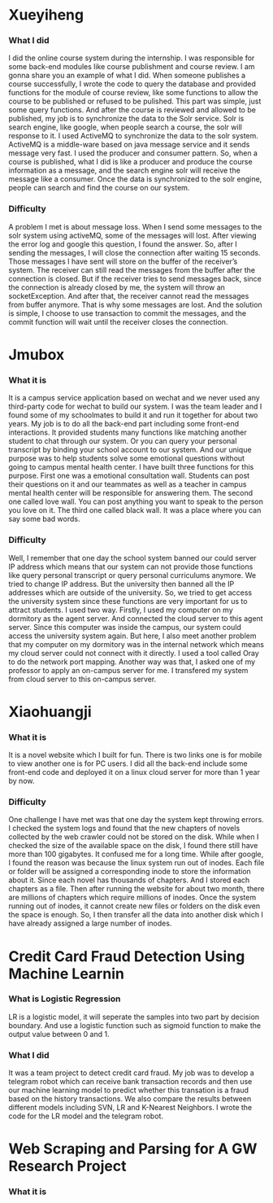 Xueyiheng  
===
### What I did
I did the online course system during the internship. I was responsible for some back-end modules like course publishment and
course review. I am gonna share you an example of what I did. When someone publishes a course successfully,
I wrote the code to query the database and provided functions for the module of course review, like some functions to allow the course
to be published or refused to be pulished. This part was simple, just some query functions. And after the course is reviewed and allowed
to be published, my job is to synchronize the data to the Solr service. Solr is search engine, like google, when people search a course, 
the solr will response to it. I used ActiveMQ to synchronize the data to the solr system. ActiveMQ is a middle-ware based on java message
service and it sends message very fast. I used the producer and consumer pattern. So, when a course is published, what I did is like 
a producer and produce the course information as a message, and the search engine solr will receive the message like a consumer. Once 
the data is synchronized to the solr engine, people can search and find the course on our system.   
### Difficulty
A problem I met is about message loss. When I send some messages to the solr system using activeMQ, some of the 
messages will lost. After viewing the error log and google this question, I found the answer. So, after I sending the messages, 
I will close the connection after waiting 15 seconds. Those messages I have sent will store on the buffer of the receiver’s system.
The receiver can still read the messages from the buffer after the connection is closed. But if the receiver tries to send messages 
back, since the connection is already closed by me, the system will throw an socketException. And after that, the receiver cannot read
the messages from buffer anymore. That is why some messages are lost. And the solution is simple, I choose to use transaction to commit
the messages, and the commit function will wait until the receiver closes the connection.  

Jmubox
===
### What it is  
It is a campus service application based on wechat and we never used any third-party code for wechat to build our system. I was the team leader and I found some of my schoolmates to build it and run it together for about two years. My job is to do all the back-end part including some front-end interactions. It provided students many functions like matching another student to chat through our system. Or you can query your personal transcript by binding your school account to our system. And our unique purpose was to help students solve some emotional questions without going to campus mental health center.  I have built three functions for this purpose. First one was a emotional consultation wall. Students can post their questions on it and our teammates as well as a teacher in campus mental health center will be responsible for answering them. The second one called love wall. You can post anything you want to speak to the person you love on it. The third one called black wall. It was a place where you can say some bad words.
### Difficulty
Well, I remember that one day the school system banned our could server IP address which means that our system can not provide those functions like query personal transcript or query personal curriculums anymore. We tried to change IP address. But the university then banned all the IP addresses which are  outside of the university. So, we tried to get access the university system since these functions are very important for us to attract students. I used two way. Firstly, I used my computer on my dormitory as the agent server. And connected the cloud server to this agent server. Since this computer was inside the campus, our system could access the university system again. But here, I also meet another problem that my computer on my dormitory was in the internal network which means my cloud server could not connect with it directly. I used a tool called Oray to do the network port mapping. Another way was that, I asked one of my professor to apply an on-campus server for me. I transfered my system from cloud server to this on-campus server.


Xiaohuangji
===
### What it is
It is a novel website which I built for fun. There is two links one is for mobile to view another one is for PC users. I did all the back-end include some front-end code and deployed it on a linux cloud server for more than 1 year by now.
### Difficulty    
One challenge I have met was that one day the system kept throwing errors. I checked the system logs and found that the new chapters of novels collected by the web crawler could not be stored on the disk. While when I checked the size of the available space on the disk, I found there still have more than 100 gigabytes. It confused me for a long time. While after google, I found the reason was because the linux system run out of inodes. Each file or folder will be assigned a corresponding inode to store the information about it. Since each novel has thousands of chapters. And I stored each chapters as a file. Then after running the website for about two month, there are millions of chapters which require millions of inodes. Once the system running out of inodes, it cannot create new files or folders on the disk even the space is enough. So, I then transfer all the data into another disk which I have already assigned a large number of inodes.  

Credit Card Fraud Detection Using Machine Learnin
===
### What is Logistic Regression  
LR is a logistic model, it will seperate the samples into two part by decision boundary. And use a logistic function such as sigmoid function to make the output value between 0 and 1.
### What I did  
It was a team project to detect credit card fraud. My job was to develop a telegram robot which can receive bank transaction records and then use our machine learning model to predict whether this transation is a fraud based on the history transactions. We also compare the results between different models including SVN, LR and K-Nearest Neighbors. I wrote the code for the LR model and the telegram robot.      

Web Scraping and Parsing for A GW Research Project  
===
### What it is



